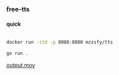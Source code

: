 ### free-tts



#### quick 

```bash

docker run -itd -p 8080:8080 mzzsfy/tts

go run .

```

[output.mov](https://github.com/uk0/free-tts/demo/output.mov)
